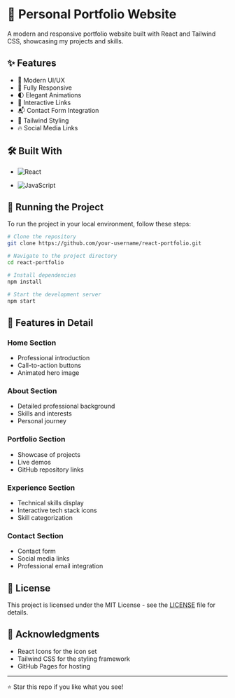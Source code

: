 # 🚀 Personal Portfolio Website

A modern and responsive portfolio website built with React and Tailwind CSS, showcasing my projects and skills.

## ✨ Features

- 🎯 Modern UI/UX
- 📱 Fully Responsive
- 🌓 Elegant Animations
- 🔗 Interactive Links
- 📬 Contact Form Integration
- 🎨 Tailwind Styling
- 🔥 Social Media Links

## 🛠️ Built With

- ![React](https://img.shields.io/badge/React-20232A?style=for-the-badge&logo=react&logoColor=61DAFB)

- ![JavaScript](https://img.shields.io/badge/JavaScript-F7DF1E?style=for-the-badge&logo=javascript&logoColor=black)

## 🚦 Running the Project

To run the project in your local environment, follow these steps:

```bash
# Clone the repository
git clone https://github.com/your-username/react-portfolio.git

# Navigate to the project directory
cd react-portfolio

# Install dependencies
npm install

# Start the development server
npm start
```

## 📱 Features in Detail

### Home Section
- Professional introduction
- Call-to-action buttons
- Animated hero image

### About Section
- Detailed professional background
- Skills and interests
- Personal journey

### Portfolio Section
- Showcase of projects
- Live demos
- GitHub repository links

### Experience Section
- Technical skills display
- Interactive tech stack icons
- Skill categorization

### Contact Section
- Contact form
- Social media links
- Professional email integration


## 📄 License

This project is licensed under the MIT License - see the [LICENSE](LICENSE) file for details.

## 🙏 Acknowledgments

- React Icons for the icon set
- Tailwind CSS for the styling framework
- GitHub Pages for hosting

---
⭐ Star this repo if you like what you see!